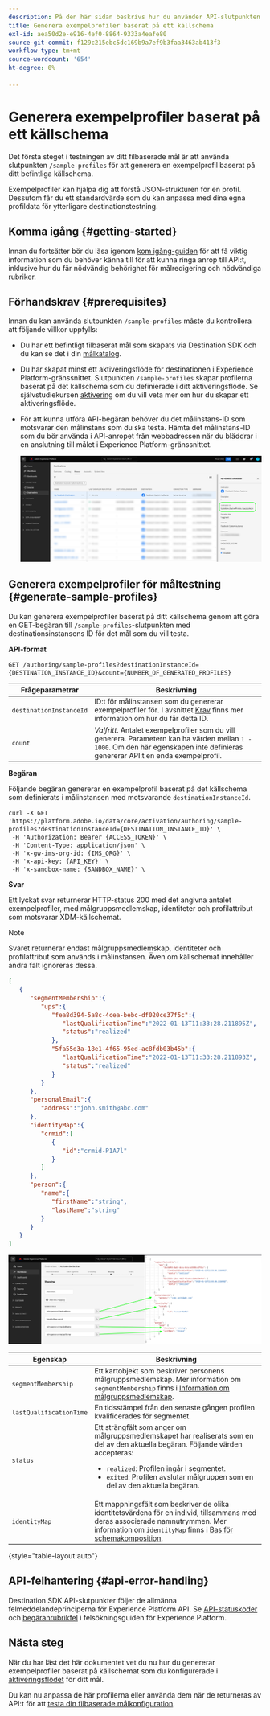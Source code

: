 ```yaml
---
description: På den här sidan beskrivs hur du använder API-slutpunkten /sample-profiles från Destination SDK för att generera exempelprofiler baserat på ett källschema. Du kan använda de här exempelprofilerna för att testa din filbaserade målkonfiguration.
title: Generera exempelprofiler baserat på ett källschema
exl-id: aea50d2e-e916-4ef0-8864-9333a4eafe80
source-git-commit: f129c215ebc5dc169b9a7ef9b3faa3463ab413f3
workflow-type: tm+mt
source-wordcount: '654'
ht-degree: 0%

---
```



# Generera exempelprofiler baserat på ett källschema

Det första steget i testningen av ditt filbaserade mål är att använda slutpunkten `/sample-profiles` för att generera en exempelprofil baserat på ditt befintliga källschema.

Exempelprofiler kan hjälpa dig att förstå JSON-strukturen för en profil. Dessutom får du ett standardvärde som du kan anpassa med dina egna profildata för ytterligare destinationstestning.

## Komma igång {#getting-started}

Innan du fortsätter bör du läsa igenom [kom igång-guiden](../../getting-started.md) för att få viktig information som du behöver känna till för att kunna ringa anrop till API:t, inklusive hur du får nödvändig behörighet för målredigering och nödvändiga rubriker.

## Förhandskrav {#prerequisites}

Innan du kan använda slutpunkten `/sample-profiles` måste du kontrollera att följande villkor uppfylls:

* Du har ett befintligt filbaserat mål som skapats via Destination SDK och du kan se det i din [målkatalog](../../../ui/destinations-workspace.md).
* Du har skapat minst ett aktiveringsflöde för destinationen i Experience Platform-gränssnittet. Slutpunkten `/sample-profiles` skapar profilerna baserat på det källschema som du definierade i ditt aktiveringsflöde. Se självstudiekursen [aktivering](../../../ui/activate-batch-profile-destinations.md) om du vill veta mer om hur du skapar ett aktiveringsflöde.
* För att kunna utföra API-begäran behöver du det målinstans-ID som motsvarar den målinstans som du ska testa. Hämta det målinstans-ID som du bör använda i API-anropet från webbadressen när du bläddrar i en anslutning till målet i Experience Platform-gränssnittet.

  ![Gränssnittsbild som visar hur du hämtar målinstans-ID från URL:en.](../../assets/testing-api/get-destination-instance-id.png)

## Generera exempelprofiler för måltestning {#generate-sample-profiles}

Du kan generera exempelprofiler baserat på ditt källschema genom att göra en GET-begäran till `/sample-profiles`-slutpunkten med destinationsinstansens ID för det mål som du vill testa.

**API-format**

```http
GET /authoring/sample-profiles?destinationInstanceId={DESTINATION_INSTANCE_ID}&count={NUMBER_OF_GENERATED_PROFILES}
```

| Frågeparametrar | Beskrivning |
| -------- | ----------- |
| `destinationInstanceId` | ID:t för målinstansen som du genererar exempelprofiler för. I avsnittet [Krav](#prerequisites) finns mer information om hur du får detta ID. |
| `count` | *Valfritt*. Antalet exempelprofiler som du vill generera. Parametern kan ha värden mellan `1 - 1000`. Om den här egenskapen inte definieras genererar API:t en enda exempelprofil. |

**Begäran**

Följande begäran genererar en exempelprofil baserat på det källschema som definierats i målinstansen med motsvarande `destinationInstanceId`.

```shell
curl -X GET 'https://platform.adobe.io/data/core/activation/authoring/sample-profiles?destinationInstanceId={DESTINATION_INSTANCE_ID}' \
 -H 'Authorization: Bearer {ACCESS_TOKEN}' \
 -H 'Content-Type: application/json' \
 -H 'x-gw-ims-org-id: {IMS_ORG}' \
 -H 'x-api-key: {API_KEY}' \
 -H 'x-sandbox-name: {SANDBOX_NAME}' \
```

**Svar**

Ett lyckat svar returnerar HTTP-status 200 med det angivna antalet exempelprofiler, med målgruppsmedlemskap, identiteter och profilattribut som motsvarar XDM-källschemat.

>[!NOTE]
>
> Svaret returnerar endast målgruppsmedlemskap, identiteter och profilattribut som används i målinstansen. Även om källschemat innehåller andra fält ignoreras dessa.

```json
[
   {
      "segmentMembership":{
         "ups":{
            "fea8d394-5a8c-4cea-bebc-df020ce37f5c":{
               "lastQualificationTime":"2022-01-13T11:33:28.211895Z",
               "status":"realized"
            },
            "5fa55d3a-18e1-4f65-95ed-ac8fdb03b45b":{
               "lastQualificationTime":"2022-01-13T11:33:28.211893Z",
               "status":"realized"
            }
         }
      },
      "personalEmail":{
         "address":"john.smith@abc.com"
      },
      "identityMap":{
         "crmid":[
            {
               "id":"crmid-P1A7l"
            }
         ]
      },
      "person":{
         "name":{
            "firstName":"string",
            "lastName":"string"
         }
      }
   }
]
```

![Bild som visar mappningen från användargränssnittet till fälten från API-svaret.](../../assets/testing-api/batch-destinations/sample-api-response-mapping.png)

| Egenskap | Beskrivning |
| -------- | ----------- |
| `segmentMembership` | Ett kartobjekt som beskriver personens målgruppsmedlemskap. Mer information om `segmentMembership` finns i [Information om målgruppsmedlemskap](../../../../xdm/field-groups/profile/segmentation.md). |
| `lastQualificationTime` | En tidsstämpel från den senaste gången profilen kvalificerades för segmentet. |
| `status` | Ett strängfält som anger om målgruppsmedlemskapet har realiserats som en del av den aktuella begäran. Följande värden accepteras: <ul><li>`realized`: Profilen ingår i segmentet.</li><li>`exited`: Profilen avslutar målgruppen som en del av den aktuella begäran.</li></ul> |
| `identityMap` | Ett mappningsfält som beskriver de olika identitetsvärdena för en individ, tillsammans med deras associerade namnutrymmen. Mer information om `identityMap` finns i [Bas för schemakomposition](../../../../xdm/schema/composition.md#identityMap). |

{style="table-layout:auto"}

## API-felhantering {#api-error-handling}

Destination SDK API-slutpunkter följer de allmänna felmeddelandeprinciperna för Experience Platform API. Se [API-statuskoder](../../../../landing/troubleshooting.md#api-status-codes) och [begäranrubrikfel](../../../../landing/troubleshooting.md#request-header-errors) i felsökningsguiden för Experience Platform.

## Nästa steg

När du har läst det här dokumentet vet du nu hur du genererar exempelprofiler baserat på källschemat som du konfigurerade i [aktiveringsflödet](../../../ui/activate-batch-profile-destinations.md) för ditt mål.

Du kan nu anpassa de här profilerna eller använda dem när de returneras av API:t för att [testa din filbaserade målkonfiguration](file-based-destination-testing-api.md).
